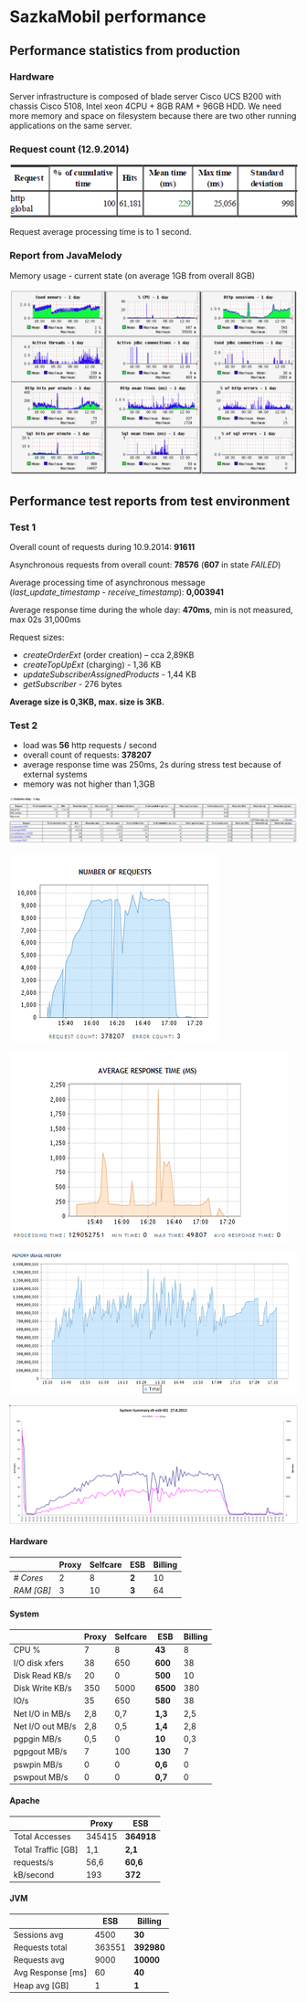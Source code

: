 # SazkaMobil performance

## Performance statistics from production

### Hardware

Server infrastructure is composed of blade server Cisco UCS B200 with chassis Cisco 5108, Intel xeon 4CPU + 8GB RAM + 96GB HDD. We need more memory and space on filesystem because there are two other running applications on the same server.

### Request count (12.9.2014)

![ ](../../../attachments/524338/917540.png)

Request average processing time is to 1 second.

### Report from JavaMelody

Memory usage - current state (on average 1GB from overall 8GB)

![ ](../../../attachments/524338/917538.png)

## Performance test reports from test environment

### Test 1

Overall count of requests during 10.9.2014: **91611**

Asynchronous requests from overall count: **78576** (**607** in state *FAILED*)

Average processing time of asynchronous message (*last\_update\_timestamp* - *receive\_timestamp*): **0,003941**

Average response time during the whole day: **470ms**, min is not measured, max 02s 31,000ms

Request sizes:

-   *createOrderExt* (order creation) – cca 2,89KB
-   *createTopUpExt* (charging) - 1,36 KB
-   *updateSubscriberAssignedProducts* - 1,44 KB
-   *getSubscriber* - 276 bytes

**Average size is 0,3KB, max. size is 3KB.**

### Test 2

-   load was **56** http requests / second
-   overall count of requests: **378207** 
-   average response time was 250ms, 2s during stress test because of external systems
-   memory was not higher than 1,3GB

![ ](../../../attachments/524338/917541.png)

![ ](../../../attachments/524338/917550.png)

![ ](../../../attachments/524338/917551.png)

![ ](../../../attachments/524338/917552.png)

![ ](../../../attachments/524338/917553.png)

#### Hardware

|             | **Proxy** | **Selfcare** | **ESB**    | **Billing** | 
| ------------| --------- | ------------ | ---------- | ----------- |
| *\# Cores*  | 2         | 8            | **2**      | 10          |
|*RAM [GB]*   | 3         | 10           | **3**      | 64          |

#### System

|                    | **Proxy** | **Selfcare** | **ESB**    | **Billing** | 
| ------------------ | --------- | ------------ | ---------- | ----------- |
| CPU %              | 7         | 8            | **43**     | 8           |
| I/O disk xfers     | 38        | 650          | **600**    | 38          |
| Disk Read KB/s     | 20        | 0            | **500**    | 10          |
| Disk Write KB/s    | 350       | 5000         | **6500**   | 380         |
| IO/s               | 35        | 650          | **580**    | 38          |
| Net I/O in MB/s    | 2,8       | 0,7          | **1,3**    | 2,5         |
| Net I/O out MB/s   | 2,8       | 0,5          | **1,4**    | 2,8         |
| pgpgin MB/s        | 0,5       | 0            | **10**     | 0,3         |
| pgpgout MB/s       | 7         | 100          | **130**    | 7           |
| pswpin MB/s        | 0         | 0            | **0,6**    | 0           |
| pswpout MB/s       | 0         | 0            | **0,7**    | 0           |

#### Apache

|                    | **Proxy** | **ESB**    |
| ------------------ | --------- | ---------- |
| Total Accesses     | 345415    | **364918** | 	
| Total Traffic [GB] | 1,1       | **2,1**    |          
| requests/s         | 56,6      | **60,6**   |
| kB/second          | 193       | **372**    | 

#### JVM

|                    | **ESB**    | **Billing** | 
| ------------------ | ------------ | ---------- |
| Sessions avg       | 4500         | **30**     |   
| Requests total     | 363551       | **392980** |             |
| Requests avg       | 9000         | **10000**  |             |
| Avg Response [ms]  | 60           | **40**     |             |
| Heap avg [GB]      | 1            | **1**      |             |


